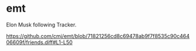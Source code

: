 # emt
Elon Musk following Tracker.

https://github.com/cmj/emt/blob/71821256cd8c69478ab9f7f8535c90c46406609f/friends.diff#L1-L50
